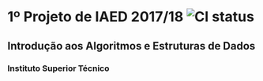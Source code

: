 # 1º Projeto de IAED 2017/18 ![CI status](https://img.shields.io/badge/done-16/20-brightgreen.svg)

## Introdução aos Algoritmos e Estruturas de Dados
### Instituto Superior Técnico
